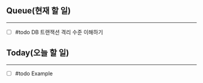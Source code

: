 ## Queue(현재 할 일)
---   
- [ ] #todo DB 트랜잭션 격리 수준 이해하기


## Today(오늘 할 일)
---   
- [ ] #todo Example